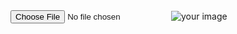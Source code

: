 <!DOCTYPE html>
<html>
<head>
<link class="jsbin" href="http://ajax.googleapis.com/ajax/libs/jqueryui/1/themes/base/jquery-ui.css" rel="stylesheet" type="text/css" />
<script class="jsbin" src="http://ajax.googleapis.com/ajax/libs/jquery/1/jquery.min.js"></script>
<script class="jsbin" src="http://ajax.googleapis.com/ajax/libs/jqueryui/1.8.0/jquery-ui.min.js"></script>
<meta charset=utf-8 />
<title>JS Bin</title>
<!--[if IE]>
  <script src="http://html5shiv.googlecode.com/svn/trunk/html5.js"></script>
<![endif]-->
<style>
  article, aside, figure, footer, header, hgroup, 
  menu, nav, section { display: block; }
</style>
</head>
<body>
  <input type='file' onchange="readURL(this);" />
    <img id="blah" src="#" alt="your image" />
</body>
</html>
<script>
       function readURL(input) {
            if (input.files && input.files[0]) {
                var reader = new FileReader();

                reader.onload = function (e) {
                    $('#blah')
                        .attr('src', e.target.result)
                        .width(150)
                        .height(200);
                };

                reader.readAsDataURL(input.files[0]);
            }
        }
 </script>
